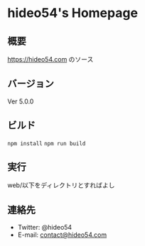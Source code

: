 # hideo54's Homepage

## 概要

https://hideo54.com のソース

## バージョン

Ver 5.0.0

## ビルド

`npm install`
`npm run build`

## 実行

web/以下をディレクトリとすればよし

## 連絡先

* Twitter: @hideo54
* E-mail: contact@hideo54.com
